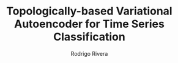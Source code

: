 ---
paperId: 42
author: Rodrigo Rivera
publicationauthor: Rivera, R.
title: Topologically-based Variational Autoencoder for Time Series Classification
pdf: --
poster: Poster_Rodrigo_Rivera
alt: --
type: Poster
topic: Applications
subtopic: Deep Learning
link: http://localhost:4000/papers/icml/2020/pdf/Poster_Rodrigo_Rivera.pdf
conference: icml
year: 2020
tags: icml-2020
location: Virtual
---